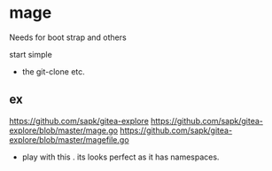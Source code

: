 # mage

Needs for boot strap and others

start simple
- the git-clone etc.

## ex
https://github.com/sapk/gitea-explore
https://github.com/sapk/gitea-explore/blob/master/mage.go
https://github.com/sapk/gitea-explore/blob/master/magefile.go
- play with this . its looks perfect as it has namespaces.